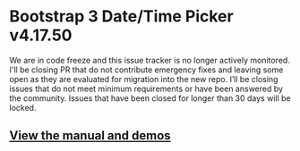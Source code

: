 # Bootstrap 3 Date/Time Picker v4.17.50

We are in code freeze and this issue tracker is no longer actively monitored. I'll be closing PR that do not contribute emergency fixes and leaving some open as they are evaluated for migration into the new repo. I’ll be closing issues that do not meet minimum requirements or have been answered by the community. Issues that have been closed for longer than 30 days will be locked.

## [View the manual and demos](http://eonasdan.github.io/bootstrap-datetimepicker/)
